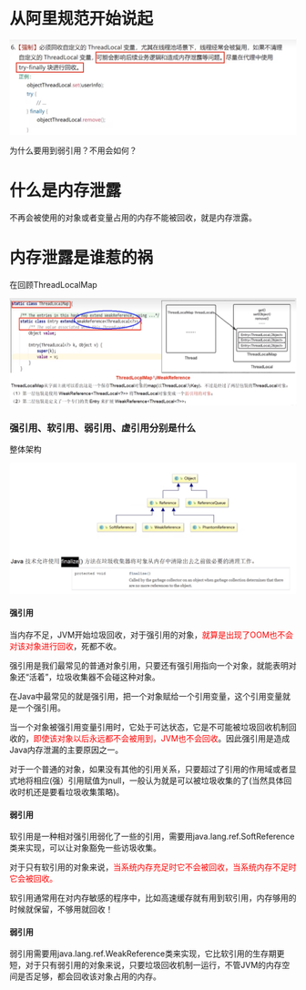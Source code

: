 # 从阿里规范开始说起

![](images/2.ThreadLocal阿里规范.png)

为什么要用到弱引用？不用会如何？

# 什么是内存泄露

不再会被使用的对象或者变量占用的内存不能被回收，就是内存泄露。

# 内存泄露是谁惹的祸

在回顾ThreadLocalMap

![image-20230719225612599](images/7.ThreadLocal回顾.png)

### 强引用、软引用、弱引用、虚引用分别是什么

整体架构

![image-20230720221034842](images/8.强软弱虚引用架构.png)

#### 强引用

当内存不足，JVM开始垃圾回收，对于强引用的对象，<font color = 'red'>就算是出现了OOM也不会对该对象进行回收</font>，死都不收。

强引用是我们最常见的普通对象引用，只要还有强引用指向一个对象，就能表明对象还“活着”，垃圾收集器不会碰这种对象。

在Java中最常见的就是强引用，把一个对象赋给一个引用变量，这个引用变量就是一个强引用。

当一个对象被强引用变量引用时，它处于可达状态，它是不可能被垃圾回收机制回收的，<font color = 'red'>即使该对象以后永远都不会被用到，JVM也不会回收</font>。因此强引用是造成Java内存泄漏的主要原因之一。

对于一个普通的对象，如果没有其他的引用关系，只要超过了引用的作用域或者显式地将相应(强）引用赋值为null，一般认为就是可以被垃圾收集的了(当然具体回收时机还是要看垃圾收集策略)。

#### 弱引用

软引用是一种相对强引用弱化了一些的引用，需要用java.lang.ref.SoftReference类来实现，可以让对象豁免一些访圾收集。

对于只有软引用的对象来说，<font color = 'red'>当系统内存充足时它不会被回收，当系统内存不足时它会被回收。</font>

软引用通常用在对内存敏感的程序中，比如高速缓存就有用到软引用，内存够用的时候就保留，不够用就回收！

#### 弱引用

弱引用需要用java.lang.ref.WeakReference类来实现，它比软引用的生存期更短，对于只有弱引用的对象来说，只要垃圾回收机制一运行，不管JVM的内存空间是否足够，都会回收该对象占用的内存。















